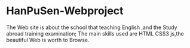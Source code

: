 # HanPuSen-Webproject
The Web site is about the school that teaching English ,and the Study abroad training examination; The main skills used are HTML CSS3 js,the beautiful Web is worth to Browse.
